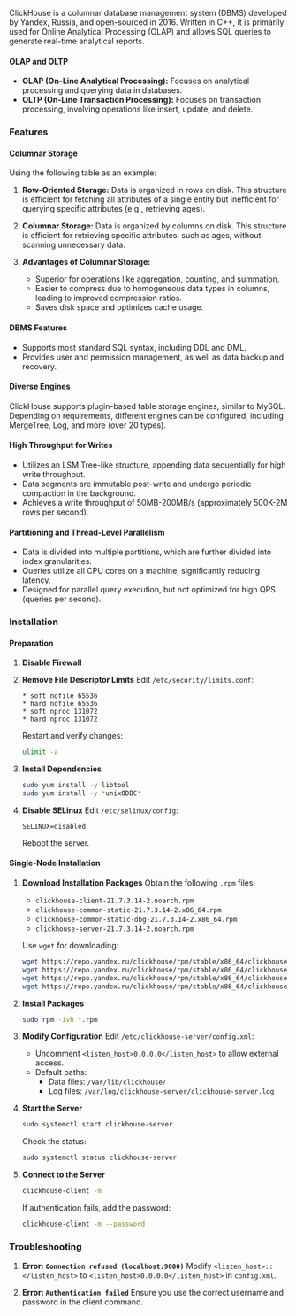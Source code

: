 
ClickHouse is a columnar database management system (DBMS) developed by Yandex, Russia, and open-sourced in 2016. Written in C++, it is primarily used for Online Analytical Processing (OLAP) and allows SQL queries to generate real-time analytical reports.

#### OLAP and OLTP

- **OLAP (On-Line Analytical Processing):** Focuses on analytical processing and querying data in databases.
- **OLTP (On-Line Transaction Processing):** Focuses on transaction processing, involving operations like insert, update, and delete.

### Features

#### Columnar Storage

Using the following table as an example:

1. **Row-Oriented Storage:** Data is organized in rows on disk. This structure is efficient for fetching all attributes of a single entity but inefficient for querying specific attributes (e.g., retrieving ages).
    
2. **Columnar Storage:** Data is organized by columns on disk. This structure is efficient for retrieving specific attributes, such as ages, without scanning unnecessary data.
    
3. **Advantages of Columnar Storage:**
    
    - Superior for operations like aggregation, counting, and summation.
    - Easier to compress due to homogeneous data types in columns, leading to improved compression ratios.
    - Saves disk space and optimizes cache usage.

#### DBMS Features

- Supports most standard SQL syntax, including DDL and DML.
- Provides user and permission management, as well as data backup and recovery.

#### Diverse Engines

ClickHouse supports plugin-based table storage engines, similar to MySQL. Depending on requirements, different engines can be configured, including MergeTree, Log, and more (over 20 types).

#### High Throughput for Writes

- Utilizes an LSM Tree-like structure, appending data sequentially for high write throughput.
- Data segments are immutable post-write and undergo periodic compaction in the background.
- Achieves a write throughput of 50MB-200MB/s (approximately 500K-2M rows per second).

#### Partitioning and Thread-Level Parallelism

- Data is divided into multiple partitions, which are further divided into index granularities.
- Queries utilize all CPU cores on a machine, significantly reducing latency.
- Designed for parallel query execution, but not optimized for high QPS (queries per second).

### Installation

#### Preparation

1. **Disable Firewall**
    
2. **Remove File Descriptor Limits** Edit `/etc/security/limits.conf`:
    
    ```plaintext
    * soft nofile 65536
    * hard nofile 65536
    * soft nproc 131072
    * hard nproc 131072
    ```
    
    Restart and verify changes:
    
    ```bash
    ulimit -a
    ```
    
3. **Install Dependencies**
    
    ```bash
    sudo yum install -y libtool
    sudo yum install -y *unixODBC*
    ```
    
4. **Disable SELinux** Edit `/etc/selinux/config`:
    
    ```plaintext
    SELINUX=disabled
    ```
    
    Reboot the server.

#### Single-Node Installation

1. **Download Installation Packages** Obtain the following `.rpm` files:
    
    - `clickhouse-client-21.7.3.14-2.noarch.rpm`
    - `clickhouse-common-static-21.7.3.14-2.x86_64.rpm`
    - `clickhouse-common-static-dbg-21.7.3.14-2.x86_64.rpm`
    - `clickhouse-server-21.7.3.14-2.noarch.rpm`
    
    Use `wget` for downloading:
    
    ```bash
    wget https://repo.yandex.ru/clickhouse/rpm/stable/x86_64/clickhouse-client-21.7.3.14-2.noarch.rpm
    wget https://repo.yandex.ru/clickhouse/rpm/stable/x86_64/clickhouse-common-static-21.7.3.14-2.x86_64.rpm
    wget https://repo.yandex.ru/clickhouse/rpm/stable/x86_64/clickhouse-common-static-dbg-21.7.3.14-2.x86_64.rpm
    wget https://repo.yandex.ru/clickhouse/rpm/stable/x86_64/clickhouse-server-21.7.3.14-2.noarch.rpm
    ```
    
2. **Install Packages**
    
    ```bash
    sudo rpm -ivh *.rpm
    ```
    
3. **Modify Configuration** Edit `/etc/clickhouse-server/config.xml`:
    
    - Uncomment `<listen_host>0.0.0.0</listen_host>` to allow external access.
    - Default paths:
        - Data files: `/var/lib/clickhouse/`
        - Log files: `/var/log/clickhouse-server/clickhouse-server.log`
4. **Start the Server**
    
    ```bash
    sudo systemctl start clickhouse-server
    ```
    
    Check the status:
    
    ```bash
    sudo systemctl status clickhouse-server
    ```
    
5. **Connect to the Server**
    
    ```bash
    clickhouse-client -m
    ```
    
    If authentication fails, add the password:
    
    ```bash
    clickhouse-client -m --password
    ```
    

### Troubleshooting

1. **Error: `Connection refused (localhost:9000)`** Modify `<listen_host>::</listen_host>` to `<listen_host>0.0.0.0</listen_host>` in `config.xml`.
    
2. **Error: `Authentication failed`** Ensure you use the correct username and password in the client command.
